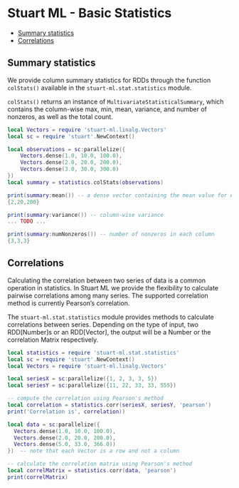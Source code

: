 # Stuart ML - Basic Statistics

* [Summary statistics](#summary-statistics)
* [Correlations](#correlations)

## Summary statistics

We provide column summary statistics for RDDs through the function `colStats()` available in the `stuart-ml.stat.statistics` module.

`colStats()` returns an instance of `MultivariateStatisticalSummary`, which contains the column-wise max, min, mean, variance, and number of nonzeros, as well as the total count.

```lua
local Vectors = require 'stuart-ml.linalg.Vectors'
local sc = require 'stuart'.NewContext()

local observations = sc:parallelize({
	Vectors.dense(1.0, 10.0, 100.0),
	Vectors.dense(2.0, 20.0, 200.0),
	Vectors.dense(3.0, 30.0, 300.0)
})
local summary = statistics.colStats(observations)

print(summary:mean()) -- a dense vector containing the mean value for each column
{2,20,200}

print(summary:variance()) -- column-wise variance
... TODO ...

print(summary:numNonzeros()) -- number of nonzeros in each column
{3,3,3}
```

## Correlations

Calculating the correlation between two series of data is a common operation in statistics. In Stuart ML we provide the flexibility to calculate pairwise correlations among many series. The supported correlation method is currently Pearson’s correlation.

The `stuart-ml.stat.statistics` module provides methods to calculate correlations between series. Depending on the type of input, two RDD[Number]s or an RDD[Vector], the output will be a Number or the correlation Matrix respectively.

```lua
local statistics = require 'stuart-ml.stat.statistics'
local sc = require 'stuart'.NewContext()
local Vectors = require 'stuart-ml.linalg.Vectors'

local seriesX = sc:parallelize({1, 2, 3, 3, 5})  
local seriesY = sc:parallelize({11, 22, 33, 33, 555})

-- compute the correlation using Pearson's method
local correlation = statistics.corr(seriesX, seriesY, 'pearson')
print('Correlation is', correlation))

local data = sc:parallelize({
  Vectors.dense(1.0, 10.0, 100.0),
  Vectors.dense(2.0, 20.0, 200.0),
  Vectors.dense(5.0, 33.0, 366.0))
})  -- note that each Vector is a row and not a column

-- calculate the correlation matrix using Pearson's method
local correlMatrix = statistics.corr(data, 'pearson')
print(correlMatrix)
```
